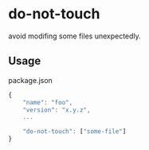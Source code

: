 # do-not-touch

avoid modifing some files unexpectedly.

## Usage

package.json
```js
{
    "name": "foo",
    "version": "x.y.z",
    ...

    "do-not-touch": ["some-file"]
}
```
